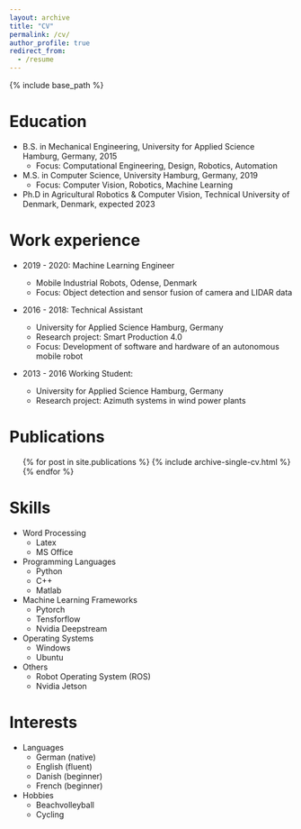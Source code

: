 ```yaml
---
layout: archive
title: "CV"
permalink: /cv/
author_profile: true
redirect_from:
  - /resume
---
```


{% include base_path %}

Education
======
* B.S. in Mechanical Engineering, University for Applied Science Hamburg, Germany, 2015
  * Focus: Computational Engineering, Design, Robotics, Automation
* M.S. in Computer Science, University Hamburg, Germany, 2019
  * Focus: Computer Vision, Robotics, Machine Learning
* Ph.D in Agricultural Robotics & Computer Vision, Technical University of Denmark, Denmark, expected 2023

Work experience
======
* 2019 - 2020: Machine Learning Engineer
  * Mobile Industrial Robots, Odense, Denmark
  * Focus: Object detection and sensor fusion of
camera and LIDAR data

* 2016 - 2018: Technical Assistant
  * University for Applied Science Hamburg, Germany
  * Research project: Smart Production 4.0
  * Focus: Development of software and hardware of an autonomous
mobile robot
  
* 2013 - 2016 Working Student:
  * University for Applied Science Hamburg, Germany
  * Research project: Azimuth systems in wind power plants

Publications
======
  <ul>{% for post in site.publications %}
    {% include archive-single-cv.html %}
  {% endfor %}</ul>


Skills
======
* Word Processing
  * Latex
  * MS Office
* Programming Languages
  * Python
  * C++
  * Matlab
* Machine Learning Frameworks
  * Pytorch
  * Tensforflow
  * Nvidia Deepstream
* Operating Systems
  * Windows
  * Ubuntu
* Others
  * Robot Operating System (ROS)
  * Nvidia Jetson
  
Interests
======
* Languages
  * German (native)
  * English (fluent)
  * Danish (beginner)
  * French (beginner)
* Hobbies
  * Beachvolleyball
  * Cycling